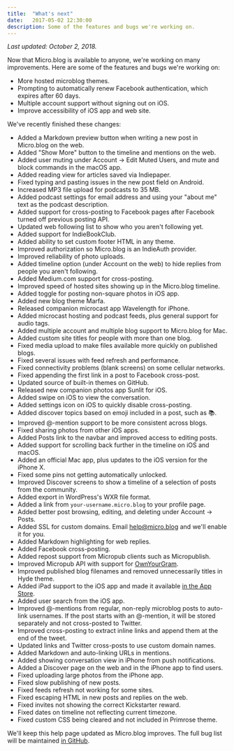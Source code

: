 ```yaml
---
title:  "What's next"
date:   2017-05-02 12:30:00
description: Some of the features and bugs we're working on.
---
```


_Last updated: October 2, 2018._

Now that Micro.blog is available to anyone, we're working on many improvements. Here are some of the features and bugs we're working on:

* More hosted microblog themes.
* Prompting to automatically renew Facebook authentication, which expires after 60 days.
* Multiple account support without signing out on iOS.
* Improve accessibility of iOS app and web site.

We've recently finished these changes:

* Added a Markdown preview button when writing a new post in Micro.blog on the web.
* Added "Show More" button to the timeline and mentions on the web.
* Added user muting under Account → Edit Muted Users, and mute and block commands in the macOS app.
* Added reading view for articles saved via Indiepaper.
* Fixed typing and pasting issues in the new post field on Android.
* Increased MP3 file upload for podcasts to 35 MB.
* Added podcast settings for email address and using your "about me" text as the podcast description.
* Added support for cross-posting to Facebook pages after Facebook turned off previous posting API.
* Updated web following list to show who you aren't following yet.
* Added support for IndieBookClub.
* Added ability to set custom footer HTML in any theme.
* Improved authorization so Micro.blog is an IndieAuth provider.
* Improved reliability of photo uploads.
* Added timeline option (under Account on the web) to hide replies from people you aren't following.
* Added Medium.com support for cross-posting.
* Improved speed of hosted sites showing up in the Micro.blog timeline.
* Added toggle for posting non-square photos in iOS app.
* Added new blog theme Marfa.
* Released companion microcast app Wavelength for iPhone.
* Added microcast hosting and podcast feeds, plus general support for audio tags.
* Added multiple account and multiple blog support to Micro.blog for Mac.
* Added custom site titles for people with more than one blog.
* Fixed media upload to make files available more quickly on published blogs.
* Fixed several issues with feed refresh and performance.
* Fixed connectivity problems (blank screens) on some cellular networks.
* Fixed appending the first link in a post to Facebook cross-post.
* Updated source of built-in themes on GitHub.
* Released new companion photos app Sunlit for iOS.
* Added swipe on iOS to view the conversation.
* Added settings icon on iOS to quickly disable cross-posting.
* Added discover topics based on emoji included in a post, such as 📚.
* Improved @-mention support to be more consistent across blogs.
* Fixed sharing photos from other iOS apps.
* Added Posts link to the navbar and improved access to editing posts.
* Added support for scrolling back further in the timeline on iOS and macOS.
* Added an official Mac app, plus updates to the iOS version for the iPhone X.
* Fixed some pins not getting automatically unlocked.
* Improved Discover screens to show a timeline of a selection of posts from the community.
* Added export in WordPress's WXR file format.
* Added a link from `your-username.micro.blog` to your profile page.
* Added better post browsing, editing, and deleting under Account → Posts.
* Added SSL for custom domains. Email [help@micro.blog](mailto:help@micro.blog) and we'll enable it for you.
* Added Markdown highlighting for web replies.
* Added Facebook cross-posting.
* Added repost support from Micropub clients such as Micropublish.
* Improved Micropub API with support for [OwnYourGram](http://help.micro.blog/2017/instagram/).
* Improved published blog filenames and removed unnecessarily titles in Hyde theme.
* Added iPad support to the iOS app and made it available [in the App Store](https://itunes.apple.com/us/app/micro-blog/id1253201335?ls=1&mt=8).
* Added user search from the iOS app.
* Improved @-mentions from regular, non-reply microblog posts to auto-link usernames. If the post starts with an @-mention, it will be stored separately and not cross-posted to Twitter.
* Improved cross-posting to extract inline links and append them at the end of the tweet.
* Updated links and Twitter cross-posts to use custom domain names.
* Added Markdown and auto-linking URLs in mentions.
* Added showing conversation view in iPhone from push notifications.
* Added a Discover page on the web and in the iPhone app to find users.
* Fixed uploading large photos from the iPhone app.
* Fixed slow publishing of new posts.
* Fixed feeds refresh not working for some sites.
* Fixed escaping HTML in new posts and replies on the web.
* Fixed invites not showing the correct Kickstarter reward.
* Fixed dates on timeline not reflecting current timezone.
* Fixed custom CSS being cleared and not included in Primrose theme.

We'll keep this help page updated as Micro.blog improves. The full bug list will be maintained [in GitHub](https://github.com/microdotblog/issues/issues).